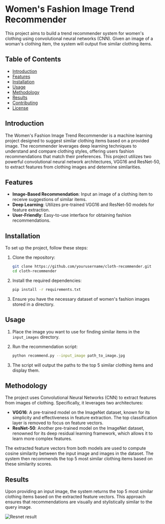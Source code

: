 
# Women's Fashion Image Trend Recommender

This project aims to build a trend recommender system for women's clothing using convolutional neural networks (CNN). Given an image of a woman's clothing item, the system will output five similar clothing items.

## Table of Contents
- [Introduction](#introduction)
- [Features](#features)
- [Installation](#installation)
- [Usage](#usage)
- [Methodology](#methodology)
- [Results](#results)
- [Contributing](#contributing)
- [License](#license)

## Introduction

The Women's Fashion Image Trend Recommender is a machine learning project designed to suggest similar clothing items based on a provided image. The recommender leverages deep learning techniques to understand and compare clothing styles, offering users fashion recommendations that match their preferences. This project utilizes two powerful convolutional neural network architectures, VGG16 and ResNet-50, to extract features from clothing images and determine similarities.

## Features

- **Image-Based Recommendation**: Input an image of a clothing item to receive suggestions of similar items.
- **Deep Learning**: Utilizes pre-trained VGG16 and ResNet-50 models for feature extraction.
- **User-Friendly**: Easy-to-use interface for obtaining fashion recommendations.

## Installation

To set up the project, follow these steps:

1. Clone the repository:
    ```bash
    git clone https://github.com/yourusername/cloth-recommender.git
    cd cloth-recommender
    ```

2. Install the required dependencies:
    ```bash
    pip install -r requirements.txt
    ```

3. Ensure you have the necessary dataset of women's fashion images stored in a directory.

## Usage

1. Place the image you want to use for finding similar items in the `input_images` directory.

2. Run the recommendation script:
    ```bash
    python recommend.py --input_image path_to_image.jpg
    ```

3. The script will output the paths to the top 5 similar clothing items and display them.

## Methodology

The project uses Convolutional Neural Networks (CNN) to extract features from images of clothing. Specifically, it leverages two architectures:
- **VGG16**: A pre-trained model on the ImageNet dataset, known for its simplicity and effectiveness in feature extraction. The top classification layer is removed to focus on feature vectors.
- **ResNet-50**: Another pre-trained model on the ImageNet dataset, renowned for its deep residual learning framework, which allows it to learn more complex features.

The extracted feature vectors from both models are used to compute cosine similarity between the input image and images in the dataset. The system then recommends the top 5 most similar clothing items based on these similarity scores.

## Results

Upon providing an input image, the system returns the top 5 most similar clothing items based on the extracted feature vectors. This approach ensures that recommendations are visually and stylistically similar to the query image.

![Resnet result](resnet_output.jpg)


